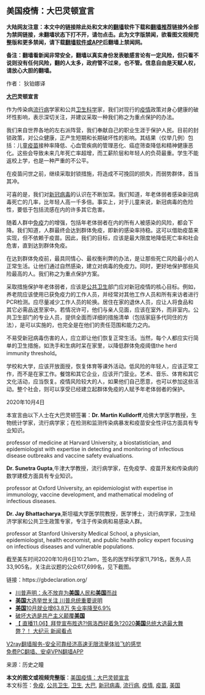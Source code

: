  <h2>美国疫情：大巴灵顿宣言</h2> <p class="notice"><b>大陆网友注意：本文中的链接除此处和文末的<a href="https://github.com/bannedbook/fanqiang" >翻墙</a>软件下载和<a href="https://github.com/killgcd/justmysocks/blob/master/README.md">翻墙推荐</a>链接外全部为禁网链接，未翻墙状态下打不开，请勿点击。此为文字版禁闻，欲看图文视频完整版和更多禁闻，请下载<a href="https://github.com/bannedbook/fanqiang">翻墙软件或APP</a>后翻墙上禁闻网。</p><p>备注：翻墙看新闻非常安全，翻墙以真实身份发表敏感言论有一定风险，但只看不说则没有任何风险，翻的人太多，政府管不过来，也不管。信息自由是天赋人权，请放心大胆的翻墙。</b></p>  <div class="entry"> <p>作者： 狄铂娜译</p> <p id="conimg"></p> <p><strong><a href="https://www.bannedbook.org/bnews/tag/%E5%A4%A7%E5%B7%B4/" class="st_tag internal_tag" rel="tag" title="标签 大巴 下的日志">大巴</a>灵顿宣言</strong></p> <p>作为传染病<a href="https://www.bannedbook.org/bnews/tag/%E6%B5%81%E8%A1%8C%E7%97%85/" class="st_tag internal_tag" rel="tag" title="标签 流行病 下的日志">流行病</a>学家和公共<a href="https://www.bannedbook.org/bnews/tag/%E5%8D%AB%E7%94%9F/" class="st_tag internal_tag" rel="tag" title="标签 卫生 下的日志">卫生</a><span class='wp_keywordlink'><a href="https://www.bannedbook.org/forum11/topic309.html" title="禁片：“科学”的棍子" target="_blank">科学</a></span>家，我们对现行的<a href="https://www.bannedbook.org/bnews/tag/%E7%96%AB%E6%83%85/" class="st_tag internal_tag" rel="tag" title="标签 疫情 下的日志">疫情</a>政策对身心健康的破坏性影响，表示深切关注，并建议采取一种我们称之为重点保护的办法。</p> <p>我们来自世界各地的左右派阵营，我们奉献自己的职业生涯于保护人民。目前的封锁政策，对公众健康，正产生短期和长期破坏性的影响。其结果（仅举几例）包括：儿童<a href="https://www.bannedbook.org/bnews/tag/%e7%96%ab%e8%8b%97/" class="st_tag internal_tag" rel="tag" title="标签 疫苗 下的日志">疫苗</a>接种率降低、心血管疾病的管理恶化、癌症筛查降低和精神健康恶化。这些会导致未来几年死亡率超增，而工薪阶层和年轻人的负荷最重。学生不能返校上学，也是一种严重的不公平。</p> <p>在疫苗问世之前，继续采取封锁措施，将造成不可挽回的损失，而弱势群体，首当其冲。</p>  <p>可喜的是，我们对<a href="https://www.bannedbook.org/bnews/tag/%e6%96%b0%e5%86%a0%e7%97%85%e6%af%92/" class="st_tag internal_tag" rel="tag" title="标签 新冠病毒 下的日志">新冠病毒</a>的认识在不断加深。我们知道，年老体弱者感染新冠病毒死亡的几率，比年轻人高一千多倍。事实上，对于儿童来说，新冠病毒的危险性，要低于包括流感在内的许多其它危害。</p> <p></p> <p>随着人群中<a href="https://www.bannedbook.org/bnews/tag/%E5%85%8D%E7%96%AB/" class="st_tag internal_tag" rel="tag" title="标签 免疫 下的日志">免疫</a>力的增强，包括年老体弱者在内的所有人被感染的风险，都会下降。我们知道，人群最终会达到群体免疫，即新的感染率持稳。这可以借助疫苗来实现，但不依赖于疫苗。因此，我们的目标，应该是最大限度地降低死亡率和社会危害，直到达到群体免疫。</p> <p>在达到群体免疫前，最具同情心、最权衡利弊的办法，是让那些死亡风险最小的人正常生活。让他们通过自然感染，建立对病毒的免疫力。同时，更好地保护那些风险最高的人。我们称之为重点保护方案。</p> <p></p> <p>采取措施保护年老体弱者，应该是<a href="https://www.bannedbook.org/bnews/tag/%E5%85%AC%E5%85%B1%E5%8D%AB%E7%94%9F/" class="st_tag internal_tag" rel="tag" title="标签 公共卫生 下的日志">公共卫生</a>部门应对新冠疫情的核心目标。例如，养老院应该使用已获免疫力的工作人员，并经常对其他工作人员和所有来访者进行PCR检测。应尽量减少工作人员的轮换。居住在家的退休人员，应让人将食品和其它必需品送至家中。若情况许可，他们与亲人见面，应该在室外，而非室内。公共卫生部门的专业人员，提供全面而详细的措施清单（包括家庭多代同住的方法），是可以实施的，也完全是在他们的责任范围和能力之内。</p>  <p>不易受新冠病毒伤害的人，应立即让他们恢复正常生活。当然，每个人都应实行简单的卫生措施，如洗手和生病时呆在家里，以降低群体免疫阈值the herd immunity threshold。</p> <p>学校和大学，应该开放面授，恢复体育等课外活动。低风险的年轻人，应该正常工作，而不是在家工作。餐馆和其它企业，应该开门营业。艺术、音乐、体育和其它文化活动，应当恢复。疫情风险较大的人，如果他们自己愿意，也可以参加这些活动。整个社会，则可以享受已经建立起群体免疫的人赋予年老体弱者的保护。</p> <p>2020年10月4日</p> <p>本宣言由以下人士在大巴灵顿签署：<strong>Dr. Martin Kulldorff</strong>,哈佛大学医学教授，生物统计学家，流行病学家；在检测和监测传染病暴发和疫苗安全性评估方面具有专业知识。</p> <p>professor of medicine at Harvard University, a biostatistician, and epidemiologist with expertise in detecting and monitoring of infectious disease outbreaks and vaccine safety evaluations.</p> <p><strong>Dr. Sunetra Gupta</strong>,牛津大学教授，流行病学家，在免疫学、疫苗开发和传染病的数学建模方面具有专业知识。</p>  <p>professor at Oxford University, an epidemiologist with expertise in immunology, vaccine development, and mathematical modeling of infectious diseases.</p> <p><strong>Dr. Jay Bhattacharya</strong>,斯坦福大学医学院教授，医学博士，流行病学家，卫生经济学家和公共卫生政策专家，专注于传染病和易感染人群。</p> <p>professor at Stanford University Medical School, a physician, epidemiologist, health economist, and public health policy expert focusing on infectious diseases and vulnerable populations.</p> <p>截至美东时间2020年10月6日10:21am，签名的医学科学家11,791名，医务人员33,905名，关注此议题的公众617,699名，见下截图。</p> <p></p> <p>链接：https://gbdeclaration.org/</p>  <ul class='op-related-articles' title='相关阅读'> <li><a href='https://www.bannedbook.org/bnews/cbnews/20201107/1427158.html' target='_blank'>川普声明：永不放弃为<b>美国</b>人民和<b>美国</b>而战</a></li> <li><a href='https://www.bannedbook.org/bnews/cnnews/20201107/1427152.html' target='_blank'><b>美国</b>大选举世关注 川普总统重要说明</a></li> <li><a href='https://www.bannedbook.org/bnews/cnnews/20201107/1427133.html' target='_blank'><b>美国</b>10月就业增63.8万 失业率降至6.9%</a></li> <li><a href='https://www.bannedbook.org/bnews/lifebaike/20201107/1427130.html' target='_blank'>破坏大选是共产主义颠覆<b>美国</b></a></li> <li><a href='https://www.bannedbook.org/bnews/bannedvideo/20201107/1427128.html' target='_blank'>【 直播11.06】拜登宣布胜选?!佩洛西好着急?2020<b>美国</b>总统大选最大舞弊？！ 大纪元 新闻看点</a></li> </ul> <p class="texttj"> <a href="https://www.bannedbook.org/forum23/topic22702.html" target="_blank">V2ray翻墙服务-安全可靠经济高速无限流量体验飞的感觉</a><br/> <a href="https://github.com/bannedbook/fanqiang/wiki/%E7%A6%81%E9%97%BB%E7%BD%91%E5%AE%89%E5%8D%93%E7%BF%BB%E5%A2%99%E6%96%B0%E9%97%BBAPP" target="_blank">免费PC翻墙、安卓VPN翻墙APP</a></p><p> 来源：历史之瞳 </p><a name='sharetosocial'></a>       <div><b>本文的图文或视频完整版</b>：<a href='https://www.bannedbook.org/bnews/comments/20201107/1427163.html'>美国疫情：大巴灵顿宣言</a></div>  </div><!--END ENTRY--> <div class="postfooter"> <div>本文标签：<a href="https://www.bannedbook.org/bnews/tag/%E5%85%8D%E7%96%AB/" rel="tag">免疫</a>, <a href="https://www.bannedbook.org/bnews/tag/%E5%85%AC%E5%85%B1%E5%8D%AB%E7%94%9F/" rel="tag">公共卫生</a>, <a href="https://www.bannedbook.org/bnews/tag/%E5%8D%AB%E7%94%9F/" rel="tag">卫生</a>, <a href="https://www.bannedbook.org/bnews/tag/%E5%A4%A7%E5%B7%B4/" rel="tag">大巴</a>, <a href="https://www.bannedbook.org/bnews/tag/%e6%96%b0%e5%86%a0%e7%97%85%e6%af%92/" rel="tag">新冠病毒</a>, <a href="https://www.bannedbook.org/bnews/tag/%E6%B5%81%E8%A1%8C%E7%97%85/" rel="tag">流行病</a>, <a href="https://www.bannedbook.org/bnews/tag/%E7%96%AB%E6%83%85/" rel="tag">疫情</a>, <a href="https://www.bannedbook.org/bnews/tag/%e7%96%ab%e8%8b%97/" rel="tag">疫苗</a>, <a href="https://www.bannedbook.org/bnews/tag/%e7%be%8e%e5%9b%bd/" rel="tag">美国</a></div>  </div><!--END POSTFOOTER--> 